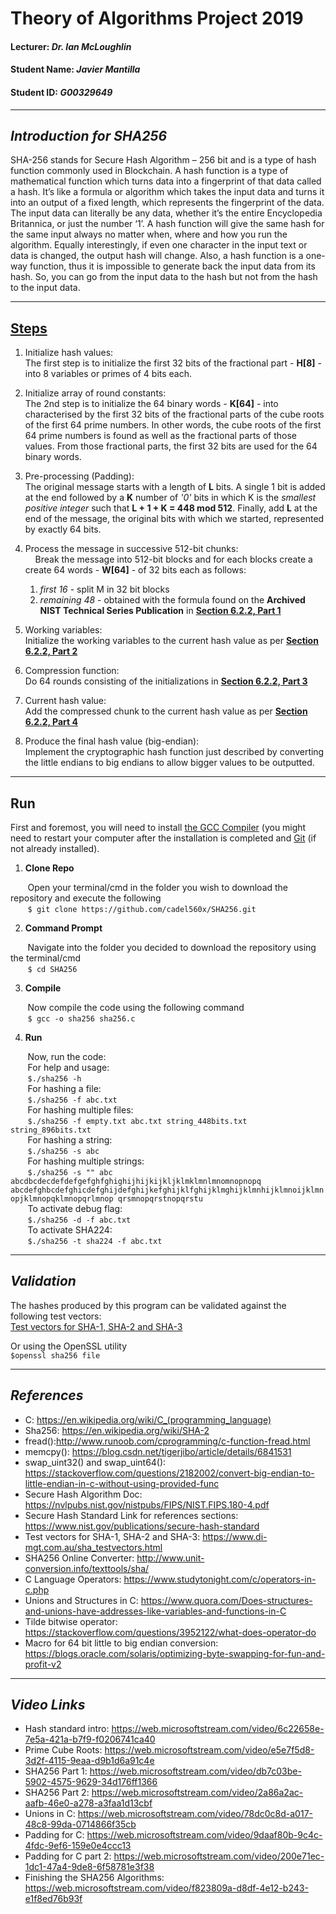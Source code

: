 # Theory of Algorithms Project 2019
#### Lecturer: *Dr. Ian McLoughlin*
#### Student Name: *Javier Mantilla*
#### Student ID: *G00329649*

***

## *Introduction for SHA256*
SHA-256 stands for Secure Hash Algorithm – 256 bit and is a type of hash function commonly used in Blockchain. A hash function is a type of mathematical function which turns data into a fingerprint of that data called a hash. It’s like a formula or algorithm which takes the input data and turns it into an output of a fixed length, which represents the fingerprint of the data.</br>
The input data can literally be any data, whether it’s the entire Encyclopedia Britannica, or just the number ‘1’. A hash function will give the same hash for the same input always no matter when, where and how you run the algorithm. Equally interestingly, if even one character in the input text or data is changed, the output hash will change. Also, a hash function is a one-way function, thus it is impossible to generate back the input data from its hash. So, you can go from the input data to the hash but not from the hash to the input data.</br>

***

## [Steps](https://en.wikipedia.org/wiki/SHA-2)
1. Initialize hash values: </br>
The first step is to initialize the first 32 bits of the fractional part - **H[8]** - into 8 variables or primes of 4 bits each.

2. Initialize array of round constants: </br>
The 2nd step is to initialize the 64 binary words - **K[64]** - into characterised by the first 32 bits of the fractional parts of the cube roots of the first 64 prime numbers. In other words, the cube roots of the first 64 prime numbers is found as well as the fractional parts of those values. From those fractional parts, the first 32 bits are used for the 64 binary words.

3. Pre-processing (Padding): </br>
The original message starts with a length of **L** bits. A single 1 bit is added at the end followed by a **K** number of *'0'* bits in which K is the *smallest positive integer* such that **L + 1 + K = 448 mod 512**. Finally, add **L** at the end of the message, the original bits with which we started, represented by exactly 64 bits.

4. Process the message in successive 512-bit chunks: </br>
&nbsp;&nbsp;&nbsp;&nbsp;Break the message into 512-bit blocks and for each blocks create a create 64 words - **W[64]** - of 32 bits each as follows:
      1. *first 16* - split M in 32 bit blocks
      2. *remaining 48* - obtained with the formula found on the **Archived NIST Technical Series Publication** in **[Section 6.2.2, Part 1](https://ws680.nist.gov/publication/get_pdf.cfm?pub_id=910977)**

5. Working variables: </br>
Initialize the working variables to the current hash value as per **[Section 6.2.2, Part 2](https://ws680.nist.gov/publication/get_pdf.cfm?pub_id=910977)**

6. Compression function: </br>
Do 64 rounds consisting of the initializations in **[Section 6.2.2, Part 3](https://ws680.nist.gov/publication/get_pdf.cfm?pub_id=910977)**

7. Current hash value: </br>
Add the compressed chunk to the current hash value as per **[Section 6.2.2, Part 4](https://ws680.nist.gov/publication/get_pdf.cfm?pub_id=910977)**

9. Produce the final hash value (big-endian): </br>
Implement the cryptographic hash function just described by converting the little endians to big endians to allow bigger values to be outputted.

***

## Run
First and foremost, you will need to install [the GCC Compiler](http://www.codebind.com/cprogramming/install-mingw-windows-10-gcc/) (you might need to restart your computer after the installation is completed and [Git](https://git-scm.com/book/en/v2/Getting-Started-Installing-Git) (if not already installed).

1. **Clone Repo**

&nbsp;&nbsp;&nbsp;&nbsp;&nbsp;&nbsp;&nbsp;Open your terminal/cmd in the folder you wish to download the repository and execute the following </br>
&nbsp;&nbsp;&nbsp;&nbsp;&nbsp;&nbsp;&nbsp;```$ git clone https://github.com/cadel560x/SHA256.git```

2. **Command Prompt**

&nbsp;&nbsp;&nbsp;&nbsp;&nbsp;&nbsp;&nbsp;Navigate into the folder you decided to download the repository using the terminal/cmd </br>
&nbsp;&nbsp;&nbsp;&nbsp;&nbsp;&nbsp;&nbsp;```$ cd SHA256```

3. **Compile**

&nbsp;&nbsp;&nbsp;&nbsp;&nbsp;&nbsp;&nbsp;Now compile the code using the following command </br>
&nbsp;&nbsp;&nbsp;&nbsp;&nbsp;&nbsp;&nbsp;```$ gcc -o sha256 sha256.c``` 

4. **Run**

&nbsp;&nbsp;&nbsp;&nbsp;&nbsp;&nbsp;&nbsp;Now, run the code:</br>
&nbsp;&nbsp;&nbsp;&nbsp;&nbsp;&nbsp;&nbsp;For help and usage:</br>
&nbsp;&nbsp;&nbsp;&nbsp;&nbsp;&nbsp;&nbsp;```$./sha256 -h```</br>
&nbsp;&nbsp;&nbsp;&nbsp;&nbsp;&nbsp;&nbsp;For hashing a file:</br>
&nbsp;&nbsp;&nbsp;&nbsp;&nbsp;&nbsp;&nbsp;```$./sha256 -f abc.txt```</br>
&nbsp;&nbsp;&nbsp;&nbsp;&nbsp;&nbsp;&nbsp;For hashing multiple files:</br>
&nbsp;&nbsp;&nbsp;&nbsp;&nbsp;&nbsp;&nbsp;```$./sha256 -f empty.txt abc.txt string_448bits.txt string_896bits.txt```</br>
&nbsp;&nbsp;&nbsp;&nbsp;&nbsp;&nbsp;&nbsp;For hashing a string:</br>
&nbsp;&nbsp;&nbsp;&nbsp;&nbsp;&nbsp;&nbsp;```$./sha256 -s abc```</br>
&nbsp;&nbsp;&nbsp;&nbsp;&nbsp;&nbsp;&nbsp;For hashing multiple strings:</br>
&nbsp;&nbsp;&nbsp;&nbsp;&nbsp;&nbsp;&nbsp;```$./sha256 -s "" abc abcdbcdecdefdefgefghfghighijhijkijkljklmklmnlmnomnopnopq abcdefghbcdefghicdefghijdefghijkefghijklfghijklmghijklmnhijklmnoijklmnopjklmnopqklmnopqrlmnop
qrsmnopqrstnopqrstu```</br>
&nbsp;&nbsp;&nbsp;&nbsp;&nbsp;&nbsp;&nbsp;To activate debug flag:</br>
&nbsp;&nbsp;&nbsp;&nbsp;&nbsp;&nbsp;&nbsp;```$./sha256 -d -f abc.txt```</br>
&nbsp;&nbsp;&nbsp;&nbsp;&nbsp;&nbsp;&nbsp;To activate SHA224:</br>
&nbsp;&nbsp;&nbsp;&nbsp;&nbsp;&nbsp;&nbsp;```$./sha256 -t sha224 -f abc.txt```

***

## *Validation*
The hashes produced by this program can be validated against the following test vectors:  
[Test vectors for SHA-1, SHA-2 and SHA-3](https://www.di-mgt.com.au/sha_testvectors.html)  

Or using the OpenSSL utility  
```$openssl sha256 file```

***

## *References*
* C: https://en.wikipedia.org/wiki/C_(programming_language) <br/>
* Sha256: https://en.wikipedia.org/wiki/SHA-2 <br/>
* fread():http://www.runoob.com/cprogramming/c-function-fread.html</br>
* memcpy(): https://blog.csdn.net/tigerjibo/article/details/6841531</br>
* swap_uint32() and swap_uint64(): https://stackoverflow.com/questions/2182002/convert-big-endian-to-little-endian-in-c-without-using-provided-func</br>
* Secure Hash Algorithm Doc: https://nvlpubs.nist.gov/nistpubs/FIPS/NIST.FIPS.180-4.pdf
* Secure Hash Standard Link for references sections: https://www.nist.gov/publications/secure-hash-standard
* Test vectors for SHA-1, SHA-2 and SHA-3: https://www.di-mgt.com.au/sha_testvectors.html  
* SHA256 Online Converter: http://www.unit-conversion.info/texttools/sha/
* C Language Operators: https://www.studytonight.com/c/operators-in-c.php
* Unions and Structures in C: https://www.quora.com/Does-structures-and-unions-have-addresses-like-variables-and-functions-in-C
* Tilde bitwise operator: https://stackoverflow.com/questions/3952122/what-does-operator-do
* Macro for 64 bit little to big endian conversion:
https://blogs.oracle.com/solaris/optimizing-byte-swapping-for-fun-and-profit-v2

***

## *Video Links* 
* Hash standard intro: https://web.microsoftstream.com/video/6c22658e-7e5a-421a-b7f9-f0206741ca40
* Prime Cube Roots: https://web.microsoftstream.com/video/e5e7f5d8-3d2f-4115-9eaa-d9b1d6a91c4e
* SHA256 Part 1: https://web.microsoftstream.com/video/db7c03be-5902-4575-9629-34d176ff1366
* SHA256 Part 2: https://web.microsoftstream.com/video/2a86a2ac-aafb-46e0-a278-a3faa1d13cbf
* Unions in C: https://web.microsoftstream.com/video/78dc0c8d-a017-48c8-99da-0714866f35cb
* Padding for C: https://web.microsoftstream.com/video/9daaf80b-9c4c-4fdc-9ef6-159e0e4ccc13
* Padding for C part 2: https://web.microsoftstream.com/video/200e71ec-1dc1-47a4-9de8-6f58781e3f38
* Finishing the SHA256 Algorithms: https://web.microsoftstream.com/video/f823809a-d8df-4e12-b243-e1f8ed76b93f
